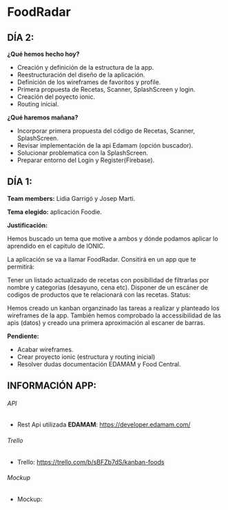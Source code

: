 # FoodRadar

## DÍA 2:

**¿Qué hemos hecho hoy?**
* Creación y definición de la estructura de la app.
* Reestructuración del diseño de la aplicación.
* Definición de los wireframes de favoritos y profile.
* Primera propuesta de Recetas, Scanner, SplashScreen y login.
* Creación del poyecto ionic.
* Routing inicial.

**¿Qué haremos mañana?**
* Incorporar primera propuesta del código de Recetas, Scanner, SplashScreen.
* Revisar implementación de la api Edamam (opción buscador).
* Solucionar problematica con la SplashScreen.
* Preparar entorno del Login y Register(Firebase).

## DÍA 1:

**Team members:** Lidia Garrigó y Josep Marti.

**Tema elegido:** aplicación Foodie.

**Justificación:**

Hemos buscado un tema que motive a ambos y dónde podamos aplicar lo aprendido en el capitulo de IONIC.

La aplicación se va a llamar FoodRadar. Consitirá en un app que te permitirá:

Tener un listado actualizado de recetas con posibilidad de filtrarlas por nombre y categorias (desayuno, cena etc).
Disponer de un escáner de codigos de productos que te relacionará con las recetas.
Status:

Hemos creado un kanban organzinado las tareas a realizar y planteado los wireframes de la app. También hemos comprobado la accessibilidad de las apis (datos) y creado una primera aproximación al escaner de barras.

**Pendiente:**

* Acabar wireframes.
* Crear proyecto ionic (estructura y routing inicial)
* Resolver dudas documentación EDAMAM y Food Central.

## INFORMACIÓN APP:

###### API
* Rest Api utilizada **EDAMAM**: https://developer.edamam.com/

###### Trello
* Trello: https://trello.com/b/sBFZb7dS/kanban-foods

###### Mockup
* Mockup: 